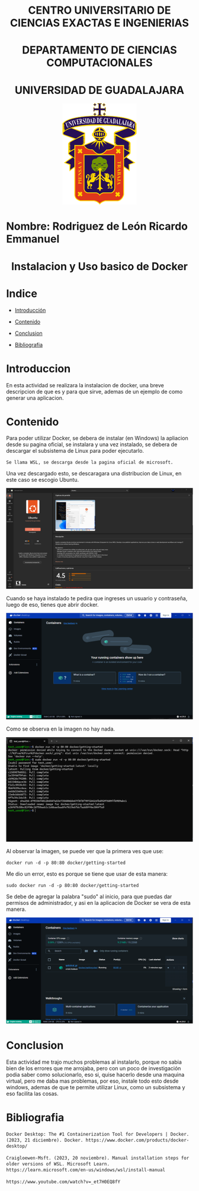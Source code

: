 <h1 align="center"> CENTRO UNIVERSITARIO DE CIENCIAS EXACTAS E INGENIERIAS </h1>
<h1 align="center"> DEPARTAMENTO DE CIENCIAS COMPUTACIONALES </h1>

<h1 align="center"> UNIVERSIDAD DE GUADALAJARA </h1>

<div align="center">
  <img src="Imagenes/Image1.png" alt="Logo UDG" width="200" />
</div>


# Nombre: Rodriguez de León Ricardo Emmanuel

<h1 align="center"> Instalacion y Uso basico de Docker </h1>

# Indice

* [Introducción](#introducción)

* [Contenido](#contenido)

* [Conclusion](#conclusion)

* [Bibliografia](#bibliografia)


# Introduccion
En esta actividad se realizara la instalacion de docker, una breve descripcion de que es y para que sirve, ademas de un ejemplo de como generar una aplicacion.

# Contenido
Para poder utilizar Docker, se debera de instalar (en Windows) la apliacion desde su pagina oficial, se instalara y una vez instalado, se debera de descargar el subsistema de Linux para poder ejecutarlo.

    Se llama WSL, se descarga desde la pagina oficial de microsoft.

Una vez descargado esto, se descaragara una distribucion de Linux, en este caso se escogio Ubuntu.

<img src="Imagenes/Image2.png" />

Cuando se haya instalado te pedira que ingreses un usuario y contraseña, luego de eso, tienes que abrir docker.

<img src="Imagenes/Image3.png" />

Como se observa en la imagen no hay nada.

<img src="Imagenes/Image4.png" />

Al observar la imagen, se puede ver que la primera ves que use:

    docker run -d -p 80:80 docker/getting-started

Me dio un error, esto es porque se tiene que usar de esta manera:

    sudo docker run -d -p 80:80 docker/getting-started

Se debe de agregar la palabra "sudo" al inicio, para que puedas dar permisos de administrador, y asi en la aplicacion de Docker se vera de esta manera.

<img src="Imagenes/Image5.png" />

# Conclusion
Esta actividad me trajo muchos problemas al instalarlo, porque no sabia bien de los errores que me arrojaba, pero con un poco de investigación podia saber como solucionarlo, eso si, quise hacerlo desde una maquina virtual, pero me daba mas problemas, por eso, instale todo esto desde windows, ademas de que te permite utilizar Linux, como un subsistema y eso facilita las cosas.

# Bibliografia
    Docker Desktop: The #1 Containerization Tool for Developers | Docker. (2023, 21 diciembre). Docker. https://www.docker.com/products/docker-desktop/

    Craigloewen-Msft. (2023, 20 noviembre). Manual installation steps for older versions of WSL. Microsoft Learn. https://learn.microsoft.com/en-us/windows/wsl/install-manual

    https://www.youtube.com/watch?v=_et7H0EQ8fY

